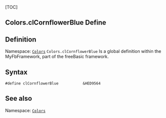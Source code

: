 [TOC]
## Colors.clCornflowerBlue Define

## Definition
Namespace: [`Colors`](Colors.md)
`Colors.clCornflowerBlue` Is a global definition within the MyFbFramework, part of the freeBasic framework.
## Syntax

```freeBasic
#define clCornflowerBlue           &HED9564
```

## See also
Namespace: [`Colors`](Colors.md)
